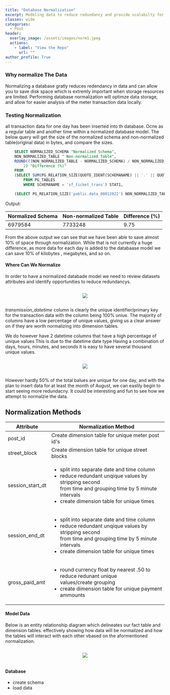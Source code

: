 ```yaml
---
title: "Database Normalization"
excerpt: Modeling data to reduce redundancy and provide scalabilty for reporting
classes: wide
categories:
  - Post
header:
  overlay_image: /assets/images/norm1.jpeg
  actions:
    - label: "View the Repo" 
      url: ""
author_profile: True 
---
```

### Why normalize The Data
Normalizing a database gratly reduces redendancy in data and can allow you to save disk space which is extremly important when storage resources are limited.
Performing database normalization will optimze data storage, and allow for easier analysis of the meter transaction data locally. 

### Testing Normalization 
all transaction data for one day has been inserted into th database. Ocne as a regular table and another time within a normalized database model. 
The below query will get the size of the normalized schema and non-normalized table(original data) in bytes, and compare the sizes.

```sql
    SELECT NORMALIZED_SCHEMA "Normalized Schema",
	NON_NORMALIZED_TABLE " Non-normalized Table",
	ROUND(((NON_NORMALIZED_TABLE - NORMALIZED_SCHEMA) / NON_NORMALIZED_TABLE) * 100,
		2) "Difference (%)"
    FROM
	(SELECT SUM(PG_RELATION_SIZE(QUOTE_IDENT(SCHEMANAME) || '.' || QUOTE_IDENT(TABLENAME))) NORMALIZED_SCHEMA
		FROM PG_TABLES
		WHERE SCHEMANAME = 'sf_ticket_trans') STAT1,

    (SELECT PG_RELATION_SIZE('public.data_08012022') NON_NORMALIZED_TABLE) STAT2	
````
	
Output: 
<table>
<thead>
<tr>
  <th>Normalized Schema</th>
  <th>Non-normalized Table </th>
 <th>Difference (%) </th>
</tr>
</thead>
<tbody>
<tr>
  <td>6979584</td>
  <td>7733248</td>
  <td>9.75</td>
</tr>
</tbody>
</table>
  
From the above output we can see that we have been able to save almost 10% of space through normalization. While that is not currently a huge difference, as more data for each day is added to the databaase model we can save 10% of kilobytes , megabytes, and so on. 


#### Where Can We Normalize 
In order to have a normalized databade model we need to review datasets attributes and identify opportunities to reduce redundancys.
<div class="notice" style="display:flex; justify-content: center; width=200;">
<figure>
  <a href="/assets/images/normalization/uniquedf.png"><img src="/assets/images/normalization/uniquedf.png"></a>
</figure>
  </div>
  
  *transmission_datetime* column is clearly the unique identifier/primary key for the transaction data with the column being 100% uniue. 
  The majority of columns have a low percentage of unique values, giving us a clear answer on if they are worth normalizing into dimension tables. 
  
We do however have 2 datetime columns that have a high percentage of unique values This is due to the datetime date type Having a combination of days, hours, minutes, and seconds it is easy to have several thousand unique values. 

<div class="notice" style="display:flex; justify-content: center; width=200;">
<figure>
  <a href="/assets/images/normalization/datetime info.png"><img src="/assets/images/normalization/datetime info.png"></a>
</figure>
  </div>

However hardly 50% of the total balues are unique for one day, and with the plan to insert data for at least the month of August, we can easlily begin to start seeing more redundacny. It could be interesting and fun to see how we attempt to normalzie the data. 
  
## Normalization Methods 
<table>
<thead>
<tr>
  <th>Attribute</th>
  <th>Normalization Method</th>
</tr>
</thead>
<tbody>
<tr>
  <td>post_id</td>
  <td>Create dimension table for unique meter post id's</td>
</tr>
<tr>
  <td>street_block</td>
  <td>Create dimension table for unique street blocks</td>
</tr>
<tr>
  <td>session_start_dt</td>
  <td>
	<ul>  
		<li> split into separate date and time column</li>
		<li>reduce redundant unqique values by stripping second <br> from time and grouping time by 5 minute intervals</li> 
		<li>create dimension table for unique times</li>
	  </ul>
</td>
</tr>
<tr>
  <td>session_end_dt</td>
  <td>
  <ul>  
		<li> split into separate date and time column</li>
		<li>reduce redundant unqique values by stripping second <br> from time and grouping time by 5 minute intervals</li> 
		<li>create dimension table for unique times</li>
	  </ul>
  </td>
</tr>
<tr>
  <td>gross_paid_amt</td>
  <td>
  <ul>
  <li>round currency float by nearest .50 to reduce redunant unique <br> values/create grouping </li>
  <li>
  create dimension table for unique payment ammounts 
  </li>
  </ul>
   </td>
</tr>
</tbody>
</table>


#### Model Data 

Below is an entity relationship diagram which delineates our fact table and dimension tables. effectively showing how data will be normailzed and how the tables will interact with each other vbased on the aformentioned normalization.


<div class="notice" style="display:flex; justify-content: center; width=200;">

  <a href="/assets/images/normalization/sf_trans_ERD.png"><img src="/assets/images/normalization/sf_trans_ERD.png"></a>
  </div>
  
  

#### Database 
- create schema 
- load data 








